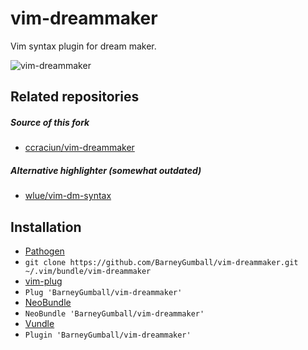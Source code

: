 # vim-dreammaker

Vim syntax plugin for dream maker.

![vim-dreammaker](http://i.imgur.com/zixac2M.png?1)

## Related repositories

##### Source of this fork

* [ccraciun/vim-dreammaker](https://github.com/ccraciun/vim-dreammaker)

##### Alternative highlighter (somewhat outdated)

* [wlue/vim-dm-syntax](https://github.com/wlue/vim-dm-syntax)


## Installation

*  [Pathogen](https://github.com/tpope/vim-pathogen)
  * `git clone https://github.com/BarneyGumball/vim-dreammaker.git ~/.vim/bundle/vim-dreammaker`
*  [vim-plug](https://github.com/junegunn/vim-plug)
  * `Plug 'BarneyGumball/vim-dreammaker'`
*  [NeoBundle](https://github.com/Shougo/neobundle.vim)
  * `NeoBundle 'BarneyGumball/vim-dreammaker'`
*  [Vundle](https://github.com/gmarik/vundle)
  * `Plugin 'BarneyGumball/vim-dreammaker'`
